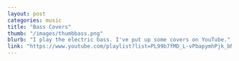 ```yaml
---
layout: post
categories: music
title: "Bass Covers"
thumb: "/images/thumbbass.png"
blurb: "I play the electric bass. I've put up some covers on YouTube."
link: "https://www.youtube.com/playlist?list=PL99b7fMD_L-vPbapymhPjk_bN9zflqjSq"
---
```


